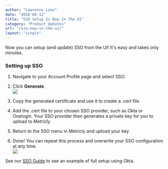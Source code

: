 ```yaml
---
author: "Lawrence Lane"
date: "2018-09-12"
title: "SSO Setup Is Now In The UI"
category: "Product Updates"
url: "/sso-now-in-the-ui/"
layout: "single"
---
```


Now you can setup (and update) SSO from the UI! It's easy and takes only minutes.

### **Setting up SSO**

1.  Navigate to your Account Profile page and select SSO.
2.  Click **Generate**.\
    ![](https://s3-us-west-2.amazonaws.com/com-netuitive-app-usw2-public/wp-content/uploads/2018/09/Generate-SSO-Cert.png)

3.  Copy the generated certificate and use it to create a .cert file.
4.  Add the .cert file to your chosen SSO provider, such as Okta or Onelogin. Your SSO provider then generates a private key for you to upload to Metricly.
5.  Return to the SSO menu in Metricly and upload your key.
6.  Done! You can repeat this process and overwrite your SSO configuration at any time.\
    ![](https://s3-us-west-2.amazonaws.com/com-netuitive-app-usw2-public/wp-content/uploads/2018/09/sso-finished.png)

See our [SSO Guide](https://docs.metricly.com/integrations/sso/) to see an example of full setup using Okta.
